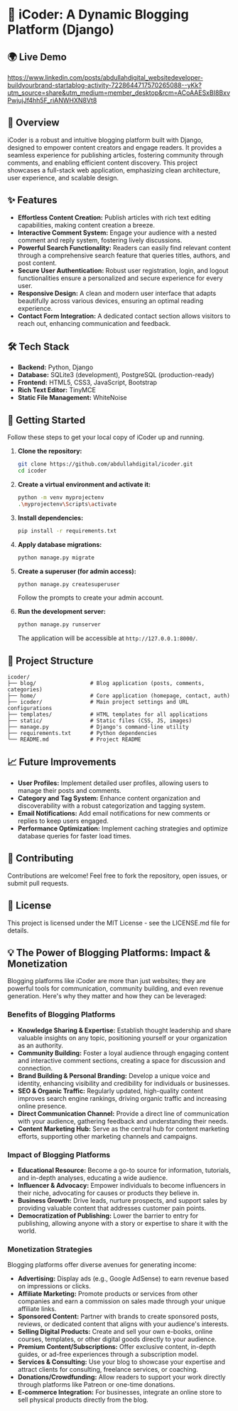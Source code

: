 # 🚀 iCoder: A Dynamic Blogging Platform (Django)

## 🌍 Live Demo
https://www.linkedin.com/posts/abdullahdigital_websitedeveloper-buildyourbrand-startablog-activity-7228644717570265088--yKk?utm_source=share&utm_medium=member_desktop&rcm=ACoAAESxBI8BxvPwjujJf4hh5F_riANWHXN8Vt8

## 📌 Overview
iCoder is a robust and intuitive blogging platform built with Django, designed to empower content creators and engage readers. It provides a seamless experience for publishing articles, fostering community through comments, and enabling efficient content discovery. This project showcases a full-stack web application, emphasizing clean architecture, user experience, and scalable design.

## ✨ Features
*   **Effortless Content Creation:** Publish articles with rich text editing capabilities, making content creation a breeze.
*   **Interactive Comment System:** Engage your audience with a nested comment and reply system, fostering lively discussions.
*   **Powerful Search Functionality:** Readers can easily find relevant content through a comprehensive search feature that queries titles, authors, and post content.
*   **Secure User Authentication:** Robust user registration, login, and logout functionalities ensure a personalized and secure experience for every user.
*   **Responsive Design:** A clean and modern user interface that adapts beautifully across various devices, ensuring an optimal reading experience.
*   **Contact Form Integration:** A dedicated contact section allows visitors to reach out, enhancing communication and feedback.

## 🛠️ Tech Stack
*   **Backend:** Python, Django
*   **Database:** SQLite3 (development), PostgreSQL (production-ready)
*   **Frontend:** HTML5, CSS3, JavaScript, Bootstrap
*   **Rich Text Editor:** TinyMCE
*   **Static File Management:** WhiteNoise

## 🚀 Getting Started
Follow these steps to get your local copy of iCoder up and running.

1.  **Clone the repository:**
    ```bash
    git clone https://github.com/abdullahdigital/icoder.git
    cd icoder
    ```

2.  **Create a virtual environment and activate it:**
    ```bash
    python -m venv myprojectenv
    .\myprojectenv\Scripts\activate
    ```

3.  **Install dependencies:**
    ```bash
    pip install -r requirements.txt
    ```

4.  **Apply database migrations:**
    ```bash
    python manage.py migrate
    ```

5.  **Create a superuser (for admin access):**
    ```bash
    python manage.py createsuperuser
    ```
    Follow the prompts to create your admin account.

6.  **Run the development server:**
    ```bash
    python manage.py runserver
    ```
    The application will be accessible at `http://127.0.0.1:8000/`.

## 📂 Project Structure
```
icoder/
├── blog/                 # Blog application (posts, comments, categories)
├── home/                 # Core application (homepage, contact, auth)
├── icoder/               # Main project settings and URL configurations
├── templates/            # HTML templates for all applications
├── static/               # Static files (CSS, JS, images)
├── manage.py             # Django's command-line utility
├── requirements.txt      # Python dependencies
└── README.md             # Project README
```

## 📈 Future Improvements
*   **User Profiles:** Implement detailed user profiles, allowing users to manage their posts and comments.
*   **Category and Tag System:** Enhance content organization and discoverability with a robust categorization and tagging system.
*   **Email Notifications:** Add email notifications for new comments or replies to keep users engaged.
*   **Performance Optimization:** Implement caching strategies and optimize database queries for faster load times.

## 🤝 Contributing
Contributions are welcome! Feel free to fork the repository, open issues, or submit pull requests.

## 📜 License
This project is licensed under the MIT License - see the LICENSE.md file for details.

## 💡 The Power of Blogging Platforms: Impact & Monetization

Blogging platforms like iCoder are more than just websites; they are powerful tools for communication, community building, and even revenue generation. Here's why they matter and how they can be leveraged:

### Benefits of Blogging Platforms
*   **Knowledge Sharing & Expertise:** Establish thought leadership and share valuable insights on any topic, positioning yourself or your organization as an authority.
*   **Community Building:** Foster a loyal audience through engaging content and interactive comment sections, creating a space for discussion and connection.
*   **Brand Building & Personal Branding:** Develop a unique voice and identity, enhancing visibility and credibility for individuals or businesses.
*   **SEO & Organic Traffic:** Regularly updated, high-quality content improves search engine rankings, driving organic traffic and increasing online presence.
*   **Direct Communication Channel:** Provide a direct line of communication with your audience, gathering feedback and understanding their needs.
*   **Content Marketing Hub:** Serve as the central hub for content marketing efforts, supporting other marketing channels and campaigns.

### Impact of Blogging Platforms
*   **Educational Resource:** Become a go-to source for information, tutorials, and in-depth analyses, educating a wide audience.
*   **Influencer & Advocacy:** Empower individuals to become influencers in their niche, advocating for causes or products they believe in.
*   **Business Growth:** Drive leads, nurture prospects, and support sales by providing valuable content that addresses customer pain points.
*   **Democratization of Publishing:** Lower the barrier to entry for publishing, allowing anyone with a story or expertise to share it with the world.

### Monetization Strategies
Blogging platforms offer diverse avenues for generating income:
*   **Advertising:** Display ads (e.g., Google AdSense) to earn revenue based on impressions or clicks.
*   **Affiliate Marketing:** Promote products or services from other companies and earn a commission on sales made through your unique affiliate links.
*   **Sponsored Content:** Partner with brands to create sponsored posts, reviews, or dedicated content that aligns with your audience's interests.
*   **Selling Digital Products:** Create and sell your own e-books, online courses, templates, or other digital goods directly to your audience.
*   **Premium Content/Subscriptions:** Offer exclusive content, in-depth guides, or ad-free experiences through a subscription model.
*   **Services & Consulting:** Use your blog to showcase your expertise and attract clients for consulting, freelance services, or coaching.
*   **Donations/Crowdfunding:** Allow readers to support your work directly through platforms like Patreon or one-time donations.
*   **E-commerce Integration:** For businesses, integrate an online store to sell physical products directly from the blog.